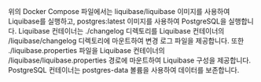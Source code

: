 위의 Docker Compose 파일에서는 liquibase/liquibase 이미지를 사용하여 Liquibase를 실행하고, postgres:latest 이미지를 사용하여 PostgreSQL을 실행합니다. Liquibase 컨테이너는 ./changelog 디렉토리를 Liquibase 컨테이너의 /liquibase/changelog 디렉토리에 마운트하여 변경 로그 파일을 제공합니다. 또한 ./liquibase.properties 파일을 Liquibase 컨테이너의 /liquibase/liquibase.properties 경로에 마운트하여 Liquibase 구성을 제공합니다. PostgreSQL 컨테이너는 postgres-data 볼륨을 사용하여 데이터를 보존합니다.
 
